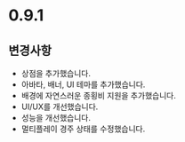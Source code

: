 # 0.9.1

## 변경사항

- 상점을 추가했습니다.
- 아바타, 배너, UI 테마를 추가했습니다.
- 배경에 자연스러운 종횡비 지원을 추가했습니다.
- UI/UX를 개선했습니다.
- 성능을 개선했습니다.
- 멀티플레이 경주 상태를 수정했습니다.
